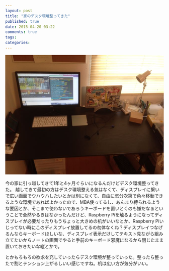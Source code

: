 ```yaml
---
layout: post
title: "家のデスク環境整ってきた"
published: true
date: 2015-04-20 03:22
comments: true
tags: 
categories: 
---
```


![IMG_3470.jpg](/images/2015/04/20/IMG_3470.jpg)

今の家に引っ越してきて1年と4ヶ月ぐらいになるんだけどデスク環境整ってきた。
越してきて最初の方はデスク環境整える気はなくて、ディスプレイに繋いで広い画面でウハウハしたいとかは別になくて、自由に気分次第で色々移動できるような環境であればよかったので、MBA使ってるし、あんまり縛られるような要因とか、そこまで使わないであろうキーボードを置いとくのも嫌だなぁということで全然やるきはなかったんだけど、Raspberry Piを触るようになってディスプレイが必要だったりもうちょっと大きめの机がいいなとか、Raspberry Piいじってない時にこのディスプレイ放置してるの勿体なくね？ディスプレイつなげるんならキーボードほしいな、ディスプレイ表示だけしてテキスト見ながら組み立てたいからノートの画面でやると手前のキーボード邪魔になるから閉じたまま置いておきたいな縦とかで。

とかもろもろの欲求を充していったらデスク環境が整っていった。整ったら整ったで割とテンション上がるしいい感じですね。机は広い方が気分がいい。
